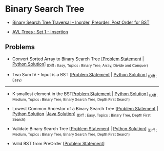 # Binary Search Tree

- [Binary Search Tree Traversal – Inorder, Preorder, Post Order for BST](https://www.freecodecamp.org/news/binary-search-tree-traversal-inorder-preorder-post-order-for-bst/#:~:text=For%20Inorder%2C%20you%20traverse%20from,subtree%20then%20to%20the%20root.)

- [AVL Trees : Set 1 - Insertion](https://www.geeksforgeeks.org/avl-tree-set-1-insertion/)

## Problems 

- Convert Sorted Array to Binary Search Tree [[Problem Statement](https://leetcode.com/problems/convert-sorted-array-to-binary-search-tree/) | [Python Solution](/CompetitiveProgramming/BinarySearchTrees/convertSortedArrayToBinaryTree.py)] <sub> (Diff : Easy, Topics : Binary Tree, Array, Divide and Conquer)</sub> 

- Two Sum IV - Input is a BST [[Problem Statement](https://leetcode.com/problems/two-sum-iv-input-is-a-bst) | [Python Solution](/CompetitiveProgramming/BinarySearchTrees/twoSum4InputBST.py)] <sub> (Diff : Easy)</sub> 


---

- K smallest element in the BST[Problem Statement](https://leetcode.com/problems/kth-smallest-element-in-a-bst) | [Python Solution](/CompetitiveProgramming/BinarySearchTrees/kSmallestElementInTheBST.py)] <sub> (Diff : Medium, Topics : Binary Tree, Binary Search Tree, Depth First Search)</sub> 


- Lowest Common Ancestor of a Binary Search Tree [[Problem Statement](https://leetcode.com/problems/lowest-common-ancestor-of-a-binary-search-tree/) | [Python Solution](/CompetitiveProgramming/BinarySearchTrees/lowestCommonAncestor/lowestCommonAncestor.py) |[Java Solution](/CompetitiveProgramming/BinarySearchTrees/LCABST.java)] <sub> (Diff : Easy, Topics : Binary Tree, Depth First Search)</sub> 

- Validate Binary Search Tree [[Problem Statement](https://leetcode.com/problems/validate-binary-search-tree/) | [Python Solution](/CompetitiveProgramming/BinarySearchTrees/validateBinarySearchTree.py)] <sub> (Diff : Medium, Topics : Binary Tree, Binary Search Tree, Depth First Search)</sub> 

- Valid BST from PreOrder [[Problem Statement](https://www.interviewbit.com/problems/valid-bst-from-preorder/)]


